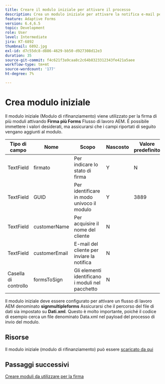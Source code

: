 ```yaml
---
title: Creare il modulo iniziale per attivare il processo
description: Crea un modulo iniziale per attivare la notifica e-mail per avviare il processo di firma.
feature: Adaptive Forms
version: 6.4,6.5
topic: Development
role: User
level: Intermediate
jira: KT-6892
thumbnail: 6892.jpg
exl-id: d7c55dc8-d886-4629-bb50-d927308d12e3
duration: 35
source-git-commit: f4c621f3a9caa8c2c64b8323312343fe421a5aee
workflow-type: tm+mt
source-wordcount: '177'
ht-degree: 7%

---
```


# Crea modulo iniziale

Il modulo iniziale (Modulo di rifinanziamento) viene utilizzato per la firma di più moduli attivando **Firma più Forms** Flusso di lavoro AEM. È possibile immettere i valori desiderati, ma assicurarsi che i campi riportati di seguito vengano aggiunti al modulo.

| Tipo di campo | Nome | Scopo | Nascosto | Valore predefinito |
| ------------------------|---------------------------------------|--------------------|--------|----------------- |
| TextField | firmato | Per indicare lo stato di firma | Y | N |
| TextField | GUID | Per identificare in modo univoco il modulo | Y | 3889 |
| TextField | customerName | Per acquisire il nome del cliente | N |
| TextField | customerEmail | E-mail del cliente per inviare la notifica | N |
| Casella di controllo | formsToSign | Gli elementi identificano i moduli nel pacchetto | N |

Il modulo iniziale deve essere configurato per attivare un flusso di lavoro AEM denominato **signmultipleforms**
Assicurarsi che il percorso del file di dati sia impostato su **Dati.xml**. Questo è molto importante, poiché il codice di esempio cerca un file denominato Data.xml nel payload del processo di invio del modulo.

## Risorse

Il modulo iniziale (modulo di rifinanziamento) può essere [scaricato da qui](assets/refinance-form.zip)

## Passaggi successivi

[Creare moduli da utilizzare per la firma](./create-forms-for-signing.md)
